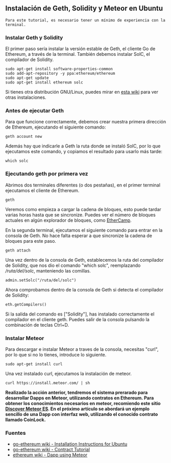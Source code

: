 ## Instalación de Geth, Solidity y Meteor en Ubuntu
                                                                                                                                                                                                                                                                                                                                                                                                                                                                 
`Para este tutorial, es necesario tener un mínimo de experiencia con la terminal.`

### Instalar Geth y Solidity
El primer paso sería instalar la versión estable de Geth, el cliente Go de Ethereum, a través de la terminal. También debemos instalar SolC, el compilador de Solidity.
```
sudo apt-get install software-properties-common
sudo add-apt-repository -y ppa:ethereum/ethereum
sudo apt-get update
sudo apt-get install ethereum solc
```

Si tienes otra distribución GNU/Linux, puedes mirar en [esta wiki](https://github.com/ethereum/go-ethereum/wiki/Building-Ethereum "Building Ethereum") para ver otras instalaciones.

### Antes de ejecutar Geth

Para que funcione correctamente, debemos crear nuestra primera dirección de Ethereum, ejecutando el siguiente comando:
  
``geth account new``
  
Además hay que indicarle a Geth la ruta donde se instaló SolC, por lo que ejecutamos este comando, y copiamos el resultado para usarlo más tarde:  
  
``which solc``

### Ejecutando geth por primera vez 

Abrimos dos terminales diferentes (o dos pestañas), en el primer terminal ejecutamos el cliente de Ethereum.
  
``geth``
  
Veremos como empieza a cargar la cadena de bloques, esto puede tardar varias horas hasta que se sincronize. Puedes ver el número de bloques actuales en algún explorador de bloques, como [EtherCamp](https://live.ether.camp/ "Explorador de bloques EtherCamp"). 

En la segunda terminal, ejecutamos el siguiente comando para entrar en la consola de Geth. No hace falta esperar a que sincronize la cadena de bloques para este paso.
  
``geth attach``
  
Una vez dentro de la consola de Geth, establecemos la ruta del compilador de Solidity, que nos dio el comando "which solc", reemplazando */ruta/del/solc*, manteniendo las comillas.
  
``admin.setSolc("/ruta/del/solc")``
  
Ahora comprobamos dentro de la consola de Geth si detecta el compilador de Solidity:
  
``eth.getCompilers()``
  
Si la salida del comando es ["Solidity"], has instalado correctamente el compilador en el cliente geth. Puedes salir de la consola pulsando la combinación de teclas Ctrl+D.
  
### Instalar Meteor 

Para descargar e instalar Meteor a traves de la consola, necesitas "curl", por lo que si no lo tienes, introduce lo siguiente.
  
``sudo apt-get install curl``
  
Una vez instalado curl, ejecutamos la instalación de meteor.
  
``curl https://install.meteor.com/ | sh``

**Realizado la acción anterior, tendremos el sistema prerarado para desarrollar Dapps en Meteor, utilizando contratos en Ethereum. Para obtener los conocimientos necesarios en meteor, recomiendo este sitio [Discover Meteor ES](http://es.discovermeteor.com). En el próximo artículo se abordará un ejemplo sencillo de una Dapp con interfaz web, utilizando el conocido contrato llamado CoinLock.**

### Fuentes
* [ go-ethereum wiki - Installation Instructions for Ubuntu](https://github.com/ethereum/go-ethereum/wiki/Installation-Instructions-for-Ubuntu) 
* [go-ethereum wiki - Contract Tutorial](https://github.com/ethereum/go-ethereum/wiki/Contract-Tutorial) 
* [ ethereum wiki - Dapp using Meteor ](https://github.com/ethereum/wiki/wiki/Dapp-using-Meteor) 
